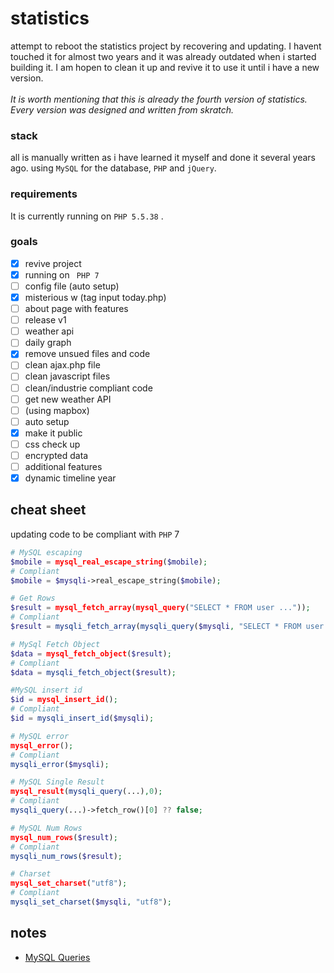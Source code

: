# statistics

attempt to reboot the statistics project by recovering and updating. 
I havent touched it for almost two years and it was already outdated when i started building it. 
I am hopen to clean it up and revive it to use it until i have a new version. 
<br><br>
*It is worth mentioning that this is already the fourth version of statistics. Every version was designed and written from skratch.*

### stack

all is manually written as i have learned it myself and done it several years ago.
using ` MySQL ` for the database, ` PHP ` and ` jQuery `.

### requirements
It is currently running on ` PHP 5.5.38 ` . 


### goals 
* [x] revive project
* [x] running on ` PHP 7` 
* [ ] config file (auto setup)
* [x] misterious w (tag input today.php)
* [ ] about page with features
* [ ] release v1
* [ ] weather api
* [ ] daily graph
* [x] remove unsued files and code
* [ ] clean ajax.php file
* [ ] clean javascript files
* [ ] clean/industrie compliant code
* [ ] get new weather API
* [ ] (using mapbox)
* [ ] auto setup
* [x] make it public
* [ ] css check up
* [ ] encrypted data
* [ ] additional features
* [x] dynamic timeline year

## cheat sheet
updating code to be compliant with `PHP` 7
```php 
# MySQL escaping
$mobile = mysql_real_escape_string($mobile);
# Compliant
$mobile = $mysqli->real_escape_string($mobile);

# Get Rows
$result = mysql_fetch_array(mysql_query("SELECT * FROM user ..."));
# Compliant
$result = mysqli_fetch_array(mysqli_query($mysqli, "SELECT * FROM user ..."));

# MySql Fetch Object
$data = mysql_fetch_object($result);
# Compliant
$data = mysqli_fetch_object($result);

#MySQL insert id
$id = mysql_insert_id();
# Compliant
$id = mysqli_insert_id($mysqli);

# MySQL error
mysql_error();
# Compliant
mysqli_error($mysqli);

# MySQL Single Result
mysql_result(mysqli_query(...),0);
# Compliant
mysqli_query(...)->fetch_row()[0] ?? false;

# MySQL Num Rows
mysql_num_rows($result);
# Compliant
mysqli_num_rows($result);

# Charset
mysql_set_charset("utf8");
# Compliant
mysqli_set_charset($mysqli, "utf8");
```

## notes 
- [MySQL Queries](https://websitebeaver.com/php-pdo-vs-mysqli)